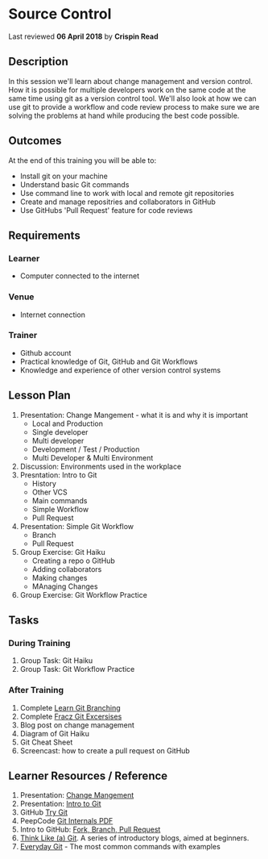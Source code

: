 # Source Control
Last reviewed **06 April 2018** by **Crispin Read**

## Description
In this session we'll learn about change management and version control. How it is possible for multiple developers work on the same code at the same time using git as a version control tool. We'll also look at how we can use git to provide a workflow and code review process to make sure we are solving the problems at hand while producing the best code possible.

## Outcomes
At the end of this training you will be able to:

- Install git on your machine
- Understand basic Git commands
- Use command line to work with local and remote git repositories
- Create and manage repositries and collaborators in GitHub
- Use GitHubs 'Pull Request' feature for code reviews

## Requirements

### Learner
- Computer connected to the internet

### Venue
-  Internet connection

### Trainer
- Github account
- Practical knowledge of Git, GitHub and Git Workflows
- Knowledge and experience of other version control systems

## Lesson Plan

1. Presentation: Change Mangement - what it is and why it is important
    - Local and Production
    - Single developer 
    - Multi developer 
    - Development / Test / Production
    - Multi Developer & Multi Environment
2. Discussion: Environments used in the workplace
3. Presntation: Intro to Git
    - History
    - Other VCS
    - Main commands
    - Simple Workflow
    - Pull Request
4. Presentation: Simple Git Workflow
    - Branch
    - Pull Request
5. Group Exercise: Git Haiku
    - Creating a repo o GitHub
    - Adding collaborators
    - Making changes
    - MAnaging Changes
6. Group Exercise: Git Workflow Practice

## Tasks

### During Training
1. Group Task: Git Haiku
2. Group Task: Git Workflow Practice

### After Training
1. Complete [Learn Git Branching](https://learngitbranching.js.org/)
2. Complete [Fracz Git Excersises](https://gitexercises.fracz.com/)
3. Blog post on change management
4. Diagram of Git Haiku
5. Git Cheat Sheet
6. Screencast: how to create a pull request on GitHub

## Learner Resources / Reference

1. Presentation: [Change Mangement](https://drive.google.com/drive/folders/1fg0bHW9LcnaxnRHcWIDYDGxgFq-P1vC1)
2. Presentation: [Intro to Git](https://docs.google.com/presentation/d/1_4Qu08APaUbB1uzDO1XijPJVE20jv-eOqZeT822uFjg/edit#slide=id.g365d99f47f_0_571)
3. GitHub [Try Git](https://try.github.io/)
4. PeepCode [Git Internals PDF](https://github.com/pluralsight/git-internals-pdf)
5. Intro to GitHub: [Fork, Branch, Pull Request](http://gun.io/blog/how-to-github-fork-branch-and-pull-request/)
6. [Think Like (a) Git](http://think-like-a-git.net/). A series of introductory blogs, aimed at beginners.
7. [Everyday Git](http://www.kernel.org/pub/software/scm/git/docs/everyday.html) - The most common commands with examples
